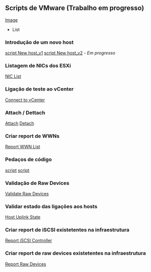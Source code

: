 ## Scripts de VMware (Trabalho em progresso)

[Image](https://github.com/dannyfocus/dannyfocus/blob/gh-pages/vmware.jpg)


- List
### Introdução de um novo host
[script New host_v1](https://github.com/dannyfocus/dannyfocus/blob/gh-pages/New%20Host_v1.ps1)
[script New host_v2](https://github.com/dannyfocus/dannyfocus/blob/gh-pages/new_host_v2.ps1) - _Em progresso_

### Listagem de NICs dos ESXi
[NIC List](https://github.com/dannyfocus/dannyfocus/blob/gh-pages/NICs%20Report%20(hosts).ps1)

### Ligação de teste ao vCenter
[Connect to vCenter](https://github.com/dannyfocus/dannyfocus/blob/gh-pages/Connect-Vcenters.ps1)

### Attach / Dettach
[Attach](https://github.com/dannyfocus/dannyfocus/blob/gh-pages/Attach-SCSILun.ps1)
[Detach](https://github.com/dannyfocus/dannyfocus/blob/gh-pages/Detatch_LUNs.ps1)

### Criar report de WWNs
[Report WWN List](https://github.com/dannyfocus/dannyfocus/blob/gh-pages/List_WWN's.ps1)

### Pedaços de código
[script](https://github.com/dannyfocus/dannyfocus/blob/gh-pages/Scripts.ps1)
[script](https://github.com/dannyfocus/dannyfocus/blob/gh-pages/Untitled-4.ps1)

### Validação de Raw Devices
[Validate Raw Devices](https://github.com/dannyfocus/dannyfocus/blob/gh-pages/VMWARE_Validate%20RAW%20Devices.ps1)

### Validar estado das ligações aos hosts
[Host Uplink State](https://github.com/dannyfocus/dannyfocus/blob/gh-pages/VMWare_Uplink%20State.ps1)

### Criar report de iSCSI existetentes na infraestrutura
[Report iSCSI Controller](https://github.com/dannyfocus/dannyfocus/blob/gh-pages/iSCSI_controller.ps1)

### Criar report de raw devices existetentes na infraestrutura
[Report Raw Devices](https://github.com/dannyfocus/dannyfocus/blob/gh-pages/list_raw_devices.ps1)
